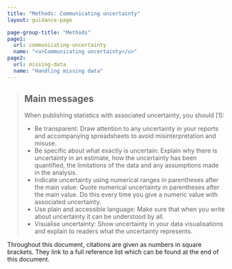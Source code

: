 ```yaml
---
title: "Methods: Communicating uncertainty"
layout: guidance-page

page-group-title: "Methods"
page1: 
  url: communicating-uncertainty
  name: "<u>Communicating uncertainty</u>"
page2: 
  url: missing-data
  name: "Handling missing data"
---
```


> ## Main messages
> When publishing statistics with associated uncertainty, you should [1]:
> - Be transparent: Draw attention to any uncertainty in your reports and accompanying spreadsheets to avoid misinterpretation and misuse.
> - Be specific about what exactly is uncertain: Explain why there is uncertainty in an estimate, how the uncertainty has been quantified, the limitations of the data and any assumptions made in the analysis.
> - Indicate uncertainty using numerical ranges in parentheses after the main value: Quote numerical uncertainty in parentheses after the main value. Do this every time you give a numeric value with associated uncertainty.
> - Use plain and accessible language: Make sure that when you write about uncertainty it can be understood by all.
> - Visualise uncertainty: Show uncertainty in your data visualisations and explain to readers what the uncertainty represents.


Throughout this document, citations are given as numbers in square brackets. They link to a full reference list which can be found at the end of this document.